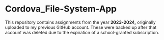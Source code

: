 # Cordova_File-System-App
This repository contains assignments from the year **2023-2024,** originally uploaded to my previous GitHub account. These were backed up after that account was deleted due to the expiration of a school-granted subscription.

